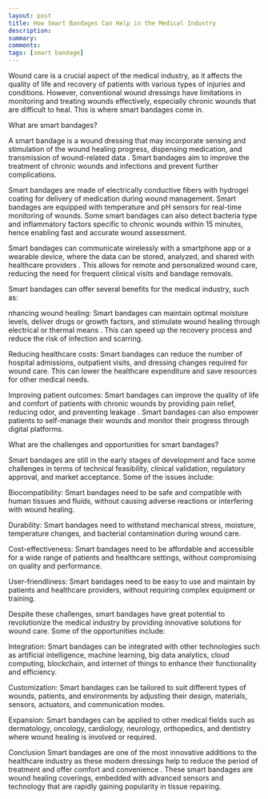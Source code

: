 ```yaml
---
layout: post
title: How Smart Bandages Can Help in the Medical Industry
description:
summary:
comments:
tags: [smart bandage]
---
```


Wound care is a crucial aspect of the medical industry, as it affects the quality of life and recovery of patients with various types of injuries and conditions. However, conventional wound dressings have limitations in monitoring and treating wounds effectively, especially chronic wounds that are difficult to heal. This is where smart bandages come in.

What are smart bandages?

A smart bandage is a wound dressing that may incorporate sensing and stimulation of the wound healing progress, dispensing medication, and transmission of wound-related data . Smart bandages aim to improve the treatment of chronic wounds and infections and prevent further complications.

Smart bandages are made of electrically conductive fibers with hydrogel coating for delivery of medication during wound management. Smart bandages are equipped with temperature and pH sensors for real-time monitoring of wounds. Some smart bandages can also detect bacteria type and inflammatory factors specific to chronic wounds within 15 minutes, hence enabling fast and accurate wound assessment.

Smart bandages can communicate wirelessly with a smartphone app or a wearable device, where the data can be stored, analyzed, and shared with healthcare providers . This allows for remote and personalized wound care, reducing the need for frequent clinical visits and bandage removals.

Smart bandages can offer several benefits for the medical industry, such as:

nhancing wound healing: Smart bandages can maintain optimal moisture levels, deliver drugs or growth factors, and stimulate wound healing through electrical or thermal means . This can speed up the recovery process and reduce the risk of infection and scarring.

Reducing healthcare costs: Smart bandages can reduce the number of hospital admissions, outpatient visits, and dressing changes required for wound care. This can lower the healthcare expenditure and save resources for other medical needs.

Improving patient outcomes: Smart bandages can improve the quality of life and comfort of patients with chronic wounds by providing pain relief, reducing odor, and preventing leakage . Smart bandages can also empower patients to self-manage their wounds and monitor their progress through digital platforms.

What are the challenges and opportunities for smart bandages?

Smart bandages are still in the early stages of development and face some challenges in terms of technical feasibility, clinical validation, regulatory approval, and market acceptance. Some of the issues include:

Biocompatibility: Smart bandages need to be safe and compatible with human tissues and fluids, without causing adverse reactions or interfering with wound healing.

Durability: Smart bandages need to withstand mechanical stress, moisture, temperature changes, and bacterial contamination during wound care.

Cost-effectiveness: Smart bandages need to be affordable and accessible for a wide range of patients and healthcare settings, without compromising on quality and performance.

User-friendliness: Smart bandages need to be easy to use and maintain by patients and healthcare providers, without requiring complex equipment or training.

Despite these challenges, smart bandages have great potential to revolutionize the medical industry by providing innovative solutions for wound care. Some of the opportunities include:

Integration: Smart bandages can be integrated with other technologies such as artificial intelligence, machine learning, big data analytics, cloud computing, blockchain, and internet of things to enhance their functionality and efficiency.

Customization: Smart bandages can be tailored to suit different types of wounds, patients, and environments by adjusting their design, materials, sensors, actuators, and communication modes.

Expansion: Smart bandages can be applied to other medical fields such as dermatology, oncology, cardiology, neurology, orthopedics, and dentistry where wound healing is involved or required.

Conclusion
Smart bandages are one of the most innovative additions to the healthcare industry as these modern dressings help to reduce the period of treatment and offer comfort and convenience . These smart bandages are wound healing coverings, embedded with advanced sensors and technology that are rapidly gaining popularity in tissue repairing.
